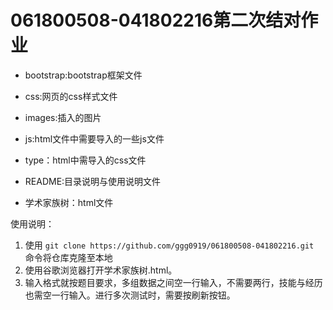 # 061800508-041802216第二次结对作业

- bootstrap:bootstrap框架文件

- css:网页的css样式文件

- images:插入的图片

- js:html文件中需要导入的一些js文件

- type：html中需导入的css文件

- README:目录说明与使用说明文件

- 学术家族树：html文件

使用说明：

1. 使用 ```git clone https://github.com/ggg0919/061800508-041802216.git ```命令将仓库克隆至本地
2. 使用谷歌浏览器打开学术家族树.html。
3. 输入格式就按题目要求，多组数据之间空一行输入，不需要两行，技能与经历也需空一行输入。进行多次测试时，需要按刷新按钮。